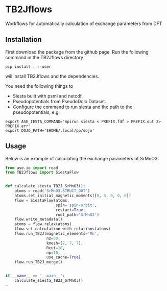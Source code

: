 # TB2Jflows
Workflows for automatically calculation of exchange parameters from DFT

## Installation

First download the package from the github page. Run the following command in the TB2Jflows directory

```
pip install . --user
```

will install TB2Jflows and the dependencies.

You need the following things to 

- Siesta built with psml and netcdf.
- Pseudopotentials from PseudoDojo Dataset. 
- Configure the command to run siesta and the path to the pseudopotentials, e.g.

```
export ASE_IESTA_COMMAND="mpirun siesta < PREFIX.fdf > PREFIX.out 2> PREFIX.err"
export DOJO_PATH='$HOME/.local/pp/dojo'
```

## Usage

Below is an example of calculating the exchange parameters of SrMnO3:

```python
from ase.io import read
from TB2Jflows import SiestaFlow


def calculate_siesta_TB2J_SrMnO3():
    atoms = read('SrMnO3.STRUCT_OUT')
    atoms.set_initial_magnetic_moments([0, 3, 0, 0, 0])
    flow = SiestaFlow(atoms,
                      spin='spin-orbit',
                      restart=True,
                      root_path='SrMnO3')
    flow.write_metadata()
    atoms = flow.relax(atoms)
    flow.scf_calculation_with_rotations(atoms)
    flow.run_TB2J(magnetic_elements='Mn',
                  nz=50,
                  kmesh=[7, 7, 7],
                  Rcut=18,
                  np=10,
                  use_cache=True)
    flow.run_TB2J_merge()


if __name__ == '__main__':
    calculate_siesta_TB2J_SrMnO3()
~                                     
```

